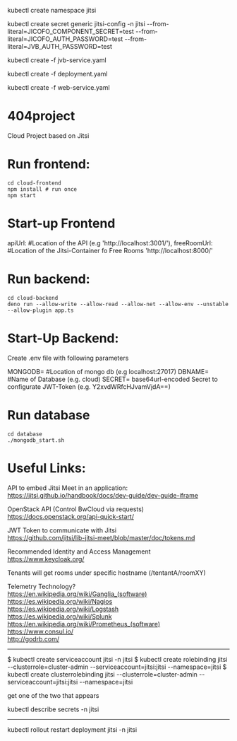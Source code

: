 kubectl create namespace jitsi

kubectl create secret generic jitsi-config -n jitsi --from-literal=JICOFO_COMPONENT_SECRET=test --from-literal=JICOFO_AUTH_PASSWORD=test --from-literal=JVB_AUTH_PASSWORD=test

kubectl create -f jvb-service.yaml

kubectl create -f deployment.yaml

kubectl create -f web-service.yaml

# 404project
Cloud Project based on Jitsi

# Run frontend: 

``` 
cd cloud-frontend
npm install # run once
npm start
```

# Start-up Frontend
apiUrl: #Location of the API (e.g 'http://localhost:3001/'),
freeRoomUrl: #Location of the Jitsi-Container fo Free Rooms 'http://localhost:8000/'

# Run backend: 

``` 
cd cloud-backend
deno run --allow-write --allow-read --allow-net --allow-env --unstable --allow-plugin app.ts 
```

# Start-Up Backend: 

Create .env file with following parameters

MONGODB= #Location of mongo db (e.g localhost:27017)
DBNAME= #Name of Database (e.g. cloud)
SECRET= base64url-encoded Secret to configurate JWT-Token (e.g. Y2xvdWRfcHJvamVjdA==) 


# Run database

```
cd database
./mongodb_start.sh
```





# Useful Links: 

API to embed Jitsi Meet in an application:<br/>
https://jitsi.github.io/handbook/docs/dev-guide/dev-guide-iframe<br/>

OpenStack API (Control BwCloud via requests)<br/>
https://docs.openstack.org/api-quick-start/<br/>

JWT Token to communicate with Jitsi<br/>
https://github.com/jitsi/lib-jitsi-meet/blob/master/doc/tokens.md<br/>

Recommended Identity and Access Management<br/>
https://www.keycloak.org/<br/>


Tenants will get rooms under specific hostname (/tentantA/roomXY)

Telemetry Technology? <br/>
https://en.wikipedia.org/wiki/Ganglia_(software) <br/>
https://es.wikipedia.org/wiki/Nagios <br/>
https://es.wikipedia.org/wiki/Logstash <br/>
https://es.wikipedia.org/wiki/Splunk <br/>
https://en.wikipedia.org/wiki/Prometheus_(software) <br/>
https://www.consul.io/ <br/>
http://godrb.com/ <br/>

---


$ kubectl create serviceaccount jitsi -n jitsi
$ kubectl create rolebinding jitsi --clusterrole=cluster-admin --serviceaccount=jitsi:jitsi --namespace=jitsi
$ kubectl create clusterrolebinding jitsi --clusterrole=cluster-admin --serviceaccount=jitsi:jitsi --namespace=jitsi

get one of the two that appears

kubectl describe secrets -n jitsi

---

kubectl rollout restart deployment jitsi -n jitsi

